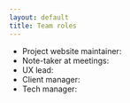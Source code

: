 ```yaml
---
layout: default
title: Team roles
---
```


* Project website maintainer:
* Note-taker at meetings:
* UX lead:
* Client manager:
* Tech manager:
